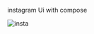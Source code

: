 instagram Ui with compose

![insta](https://github.com/marlemblink/InstragramComposeUi/assets/153971756/5281fe35-c603-4e6d-b9b8-dd6fa9d7d4f1)
